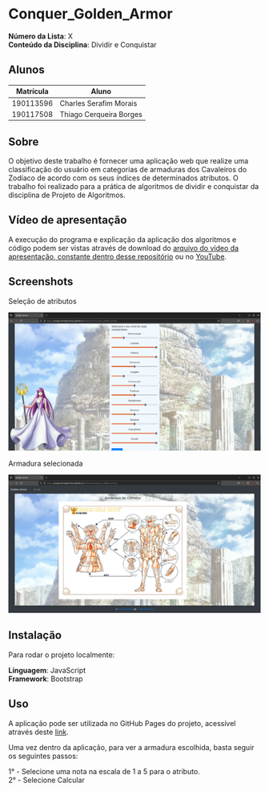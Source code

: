 # Conquer_Golden_Armor

**Número da Lista**: X<br>
**Conteúdo da Disciplina**: Dividir e Conquistar<br>

## Alunos

| Matrícula | Aluno                   |
| --------- | ----------------------- |
| 190113596 | Charles Serafim Morais  |
| 190117508 | Thiago Cerqueira Borges |

## Sobre 

O objetivo deste trabalho é fornecer uma aplicação web que realize uma classificação do usuário em categorias de armaduras dos Cavaleiros do Zodíaco de acordo com os seus índices de determinados atributos. O trabalho foi realizado para a prática de algoritmos de dividir e conquistar da disciplina de Projeto de Algoritmos.


## Vídeo de apresentação

A execução do programa e explicação da aplicação dos algoritmos e código podem ser vistas através de download do [arquivo do vídeo da apresentação, constante dentro desse repositório](https://github.com/projeto-de-algoritmos/Grafos2_Amazon-Boat-Tour/blob/master/Apresenta%C3%A7%C3%A3o_Trabalho_Grafos_2_Amazon_Boat_Tour.mp4) ou no [YouTube](https://www.youtube.com/watch?v=8hWu22xi3HM).

## Screenshots

Seleção de atributos

![Print1](https://raw.githubusercontent.com/projeto-de-algoritmos/Divide-And-Conquer_Golden_Armor/master/img/print1.png)

Armadura selecionada

![Print2](https://raw.githubusercontent.com/projeto-de-algoritmos/Divide-And-Conquer_Golden_Armor/master/img/print2.png)

## Instalação 

Para rodar o projeto localmente:

**Linguagem**: JavaScript <br>
**Framework**: Bootstrap <br>

## Uso 
A aplicação pode ser utilizada no GitHub Pages do projeto, acessível através deste [link](https://projeto-de-algoritmos.github.io/Divide-And-Conquer_Golden_Armor/).

Uma vez dentro da aplicação, para ver a armadura escolhida, basta seguir os seguintes passos:

1° - Selecione uma nota na escala de 1 a 5 para o atributo.<br>
2° - Selecione Calcular<br>